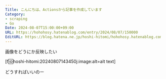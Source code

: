 ```yaml
---
Title: こんにちは、Actionsから記事を作成しています
Category:
- scraping
- Go
Date: 2024-08-07T15:00:00+09:00
URL: https://hohohosy.hatenablog.com/entry/2024/08/07/150000
EditURL: https://blog.hatena.ne.jp/hoshi-hitomi/hohohosy.hatenablog.com/atom/entry/6801883189127789613
---
```


画像をどうにか反映したい

 [f:id:hoshi-hitomi:20240807143450j:image:alt=alt text]


どうすればいいのー


